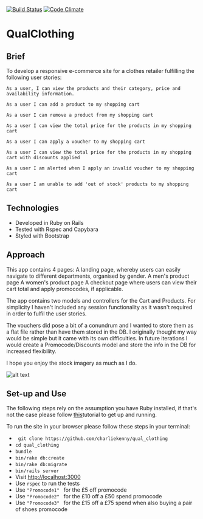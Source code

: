 [![Build Status](https://travis-ci.org/CharlieKenny/qual_clothing.png)](https://travis-ci.org/CharlieKenny/qual_clothing)  [![Code Climate](https://codeclimate.com/github/CharlieKenny/qual_clothing/badges/gpa.svg)](https://codeclimate.com/github/CharlieKenny/qual_clothing)

# QualClothing

Brief
-----

To develop a responsive e-commerce site for a clothes retailer fulfilling the following user stories:

```
As a user, I can view the products and their category, price and availability information.

As a user I can add a product to my shopping cart

As a user I can remove a product from my shopping cart

As a user I can view the total price for the products in my shopping cart

As a user I can apply a voucher to my shopping cart

As a user I can view the total price for the products in my shopping cart with discounts applied

As a user I am alerted when I apply an invalid voucher to my shopping cart

As a user I am unable to add 'out of stock' products to my shopping cart
```

Technologies
------------

* Developed in Ruby on Rails
* Tested with Rspec and Capybara
* Styled with Bootstrap

Approach
--------
This app contains 4 pages: 
A landing page, whereby users can easily navigate to different departments, organised by gender.
A men's product page
A women's product page
A checkout page where users can view their cart total and apply promocodes, if applicable.

The app contains two models and controllers for the Cart and Products. For simplicity I haven't included any session functionality as it wasn't required in order to fulfil the user stories. 

The vouchers did pose a bit of a conundrum and I wanted to store them as a flat file rather than have them stored in the DB. I originally thought my way would be simple but it came with its own difficulties. In future iterations I would create a Promocode/Discounts model and store the info in the DB for increased flexibility.

I hope you enjoy the stock imagery as much as I do.

![alt text](link "Screenshot")

Set-up and Use
------
The following steps rely on the assumption you have Ruby installed, if that's not the case please follow [this](https://rvm.io/rubies/installing)tutorial to get up and running.

To run the site in your browser please follow these steps in your terminal:

- ``` git clone https://github.com/charliekenny/qual_clothing```
- ``` cd qual_clothing ```
- ``` bundle ```
- ``` bin/rake db:create ``` 
- ``` bin/rake db:migrate ```
- ``` bin/rails server ```
- Visit [http://localhost:3000](http://localhost:3000)
- Use ``` rspec ``` to run the tests
- Use ```"Promocode1" ``` for the £5 off promocode
- Use ```"Promocode2" ``` for the £10 off a £50 spend promocode
- Use ```"Promocode3" ``` for the £15 off a £75 spend when also buying a pair of shoes promocode
